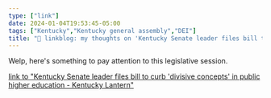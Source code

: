 ```yaml
---
type: ["link"]
date: 2024-01-04T19:53:45-05:00
tags: ["Kentucky","Kentucky general assembly","DEI"]
title: "🔗 linkblog: my thoughts on 'Kentucky Senate leader files bill to curb 'divisive concepts' in public higher education - Kentucky Lantern'"
---
```

Welp, here's something to pay attention to this legislative session.

[link to "Kentucky Senate leader files bill to curb 'divisive concepts' in public higher education - Kentucky Lantern"](https://kentuckylantern.com/2024/01/04/kentucky-senate-leader-files-bill-to-curb-divisive-concepts-in-public-higher-education/)
